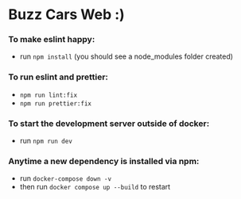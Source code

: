 # Buzz Cars Web :)

### To make eslint happy:

- run `npm install` (you should see a node_modules folder created)

### To run eslint and prettier:

- `npm run lint:fix`
- `npm run prettier:fix`

### To start the development server outside of docker:

- run `npm run dev`

### Anytime a new dependency is installed via npm:

- run `docker-compose down -v`
- then run `docker compose up --build` to restart
